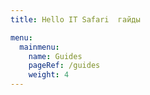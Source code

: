 ```yaml
---
title: Hello IT Safari  гайды

menu:
  mainmenu:
    name: Guides
    pageRef: /guides
    weight: 4
---
```


